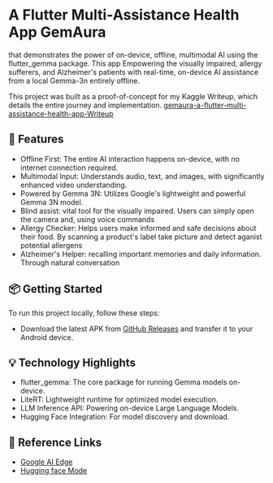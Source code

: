 # A Flutter Multi-Assistance Health App GemAura

that demonstrates the power of on-device, offline, multimodal AI using the flutter_gemma package. This app Empowering the visually impaired, allergy sufferers, and Alzheimer's patients with real-time, on-device AI assistance from a local Gemma-3n entirely offline.



This project was built as a proof-of-concept for my Kaggle Writeup, which details the entire journey and implementation. [gemaura-a-flutter-multi-assistance-health-app-Writeup ](https://www.kaggle.com/competitions/google-gemma-3n-hackathon/writeups/gemaura-a-flutter-multi-assistance-health-app-with)


## 🚀 Features

* Offline First: The entire AI interaction happens on-device, with no internet connection required.
* Multimodal Input: Understands audio, text, and images, with significantly enhanced video understanding.
* Powered by Gemma 3N: Utilizes Google's lightweight and powerful Gemma 3N model.
* Blind assist: vital tool for the visually impaired. Users can simply open the camera and, using voice commands
* Allergy Checker: Helps users make informed and safe decisions about their food. By scanning a product's label take picture and detect aganist potential allergens
* Alzheimer's Helper: recalling important memories and daily information. Through natural conversation

## 📦 Getting Started

To run this project locally, follow these steps:
- Download the latest APK from [GitHub Releases]() and transfer it to your Android device.

## 💡 Technology Highlights
- flutter_gemma: The core package for running Gemma models on-device.
- LiteRT: Lightweight runtime for optimized model execution.
- LLM Inference API: Powering on-device Large Language Models.
- Hugging Face Integration: For model discovery and download.


## 🔗 Reference Links
- [Google AI Edge](https://github.com/google-ai-edge/gallery)
- [Hugging face Mode](https://huggingface.co/google/gemma-3n-E4B-it-litert-preview)










